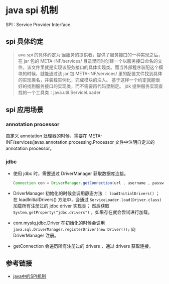 # java spi 机制

SPI : Service Provider Interface.

## spi 具体约定

> ava spi 的具体约定为:当服务的提供者，提供了服务接口的一种实现之后，在 jar 包的 META-INF/services/ 目录里同时创建一个以服务接口命名的文件。该文件里就是实现该服务接口的具体实现类。而当外部程序装配这个模块的时候，就能通过该 jar 包 META-INF/services/ 里的配置文件找到具体的实现类名，并装载实例化，完成模块的注入。 基于这样一个约定就能很好的找到服务接口的实现类，而不需要再代码里制定。 jdk 提供服务实现查找的一个工具类：java.util.ServiceLoader

## spi 应用场景

### annotation processor

  自定义 annotation 处理器的时候，需要在 META-INF/services/javax.annotation.processing.Processor 文件中注明自定义的 annotation processor。

### jdbc

- 使用 jdbc 时，需要通过 DriverManager 获取数据库连接。

  ```java
  Connection con = DriverManager.getConnection(url , username , password ) ;
  ```

- DriverManager 初始化的时候会调用静态方法 ： `loadInitialDrivers()` ；
在 loadInitialDrivers() 方法中，会通过 `ServiceLoader.load(Driver.class)` 加载所有注册过的 jdbc driver 实现类；
然后获取 `System.getProperty("jdbc.drivers")` ，如果存在就会尝试进行加载。

- com.myslq.jdbc.Driver 在初始化的时候会调用 `java.sql.DriverManager.registerDriver(new Driver());` 向 DriverManager 注册。

- getConnection 会遍历所有注册过的 drivers ，通过 drivers 获取连接。



## 参考链接
- [java中的SPI机制](http://www.cnblogs.com/javaee6/p/3714719.html)
